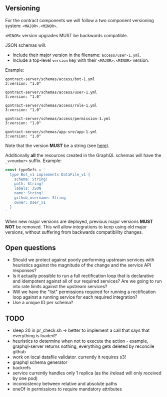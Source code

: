## Versioning

For the contract components we will follow a two component versioning system:
`<MAJOR>.<MINOR>`.

`<MINOR>` version upgrades MUST be backwards compatible.

JSON schemas will:

- Include their major version in the filename: `access/user-1.yml`.
- Include a top-level `version` key with their `<MAJOR>.<MINOR>` version.

Example:

```
qontract-server/schemas/access/bot-1.yml
3:version: "1.0"

qontract-server/schemas/access/user-1.yml
3:version: "1.0"

qontract-server/schemas/access/role-1.yml
3:version: "1.0"

qontract-server/schemas/access/permission-1.yml
3:version: "1.0"

qontract-server/schemas/app-sre/app-1.yml
3:version: "1.0"
```

Note that the version **MUST** be a string (see
[here](<https://github.com/app-sre/qontract-server/blob/beb70a68334f49581c3656e2a223998965ee19c1/schemas/common-1.json#L16-L19>)).

Additionally **all** the resources created in the GraphQL schemas will have the
`_v<number>` suffix. Example:

```js
const typeDefs = `
  type Bot_v1 implements DataFile_v1 {
    schema: String!
    path: String!
    labels: JSON
    name: String!
    github_username: String
    owner: User_v1
  }
`
```

When new major versions are deployed, previous major versions **MUST NOT** be
removed. This will allow integrations to keep using old major versions, without
suffering from backwards compatibility changes.


## Open questions

- Should we protect against poorly performing upstream services with heuristics
  against the magnitude of the change and the service API responses?
- Is it actually possible to run a full rectification loop that is declarative
  and idempotent against all of our required services? Are we going to run into
  rate limits against the upstream services?
- Will we have the "list" permissions required for running a rectification loop
  against a running service for each required integration?
- Use a unique ID per schema?

## TODO

- sleep 20 in pr_check.sh => better to implement a call that says that
  everything is loaded?
- heuristics to determine when not to execute the action - example,
  graphql-server returns nothing, everything gets deleted by reconcile github
- work on local datafile validator. currently it requires s3!
- graphql schema generator
- backrefs
- service currently handles only 1 replica (as the /reload will only received by one pod)
- inconsistency between relative and absolute paths
- oneOf in permissions to require mandatory attributes
